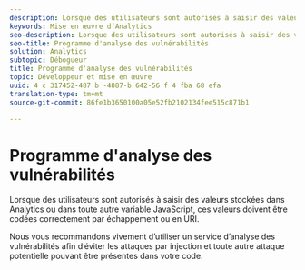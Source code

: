 ```yaml
---
description: Lorsque des utilisateurs sont autorisés à saisir des valeurs stockées dans Analytics ou dans toute autre variable JavaScript, ces valeurs doivent être codées correctement par échappement ou en URI.
keywords: Mise en œuvre d’Analytics
seo-description: Lorsque des utilisateurs sont autorisés à saisir des valeurs stockées dans Analytics ou dans toute autre variable JavaScript, ces valeurs doivent être codées correctement par échappement ou en URI.
seo-title: Programme d'analyse des vulnérabilités
solution: Analytics
subtopic: Débogueur
title: Programme d'analyse des vulnérabilités
topic: Développeur et mise en œuvre
uuid: 4 c 317452-487 b -4887-b 642-56 f 4 fba 68 efa
translation-type: tm+mt
source-git-commit: 86fe1b3650100a05e52fb2102134fee515c871b1

---
```



# Programme d'analyse des vulnérabilités

Lorsque des utilisateurs sont autorisés à saisir des valeurs stockées dans Analytics ou dans toute autre variable JavaScript, ces valeurs doivent être codées correctement par échappement ou en URI.

Nous vous recommandons vivement d’utiliser un service d’analyse des vulnérabilités afin d’éviter les attaques par injection et toute autre attaque potentielle pouvant être présentes dans votre code.
